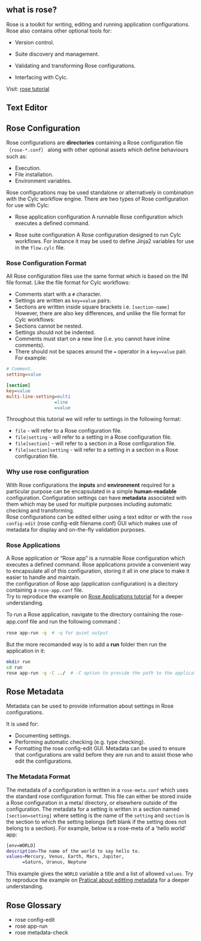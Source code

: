 ## what is rose?
Rose is a toolkit for writing, editing and running application configurations.
Rose also contains other optional tools for:

- Version control.

- Suite discovery and management.

- Validating and transforming Rose configurations.

- Interfacing with Cylc.  

Visit: [rose tutorial](https://metomi.github.io/rose/2019.01.8/html/tutorial/rose/index.html)

## Text Editor
## Rose Configuration
Rose configurations are **directories** containing a Rose configuration file （`rose-*.conf`） along with other optional assets which define behaviours such as:
- Execution.
- File installation.
- Environment variables.

Rose configurations may be used standalone or alternatively in combination with the Cylc workflow engine. There are two types of Rose configuration for use with Cylc:

- Rose application configuration
A runnable Rose configuration which executes a defined command.

- Rose suite configuration
A Rose configuration designed to run Cylc workflows. For instance it may be used to define Jinja2 variables for use in the `flow.cylc` file.

### Rose Configuration Format
All Rose configuration files use the same format which is based on the INI file format. Like the file format for Cylc workflows:
- Comments start with a `#` character.
- Settings are written as `key=value` pairs.
- Sections are written inside square brackets i.e. `[section-name]`    
However, there are also key differences, and unlike the file format for Cylc workflows:
- Sections cannot be nested.
- Settings should not be indented.
- Comments must start on a new line (i.e. you cannot have inline comments).
- There should not be spaces around the `=` operator in a `key=value` pair.
For example:
```INI
# Comment.
setting=value

[section]
key=value
multi-line-setting=multi
                  =line
                  =value
```
Throughout this tutorial we will refer to settings in the following format:
- `file` - will refer to a Rose configuration file.
- `file|setting` - will refer to a setting in a Rose configuration file.
- `file[section]` - will refer to a section in a Rose configuration file.
- `file[section]setting` - will refer to a setting in a section in a Rose configuration file.

### Why use rose configuration
With Rose configurations the **inputs** and **environment** required for a particular purpose can be encapsulated in a simple **human-readable** configuration.
Configuration settings can have **metadata** associated with them which may be used for multiple purposes including automatic checking and transforming.    
Rose configurations can be edited either using a text editor or with the `rose config-edit` (rose config-edit filename.conf) GUI which makes use of metadata for display and on-the-fly validation purposes.    

### Rose Applications
A Rose application or “Rose app” is a runnable Rose configuration which executes a defined command.
Rose applications provide a convenient way to encapsulate all of this configuration, storing it all in one place to make it easier to handle and maintain.    
the configuration of Rose app (application configuration) is a diectory containing a `rose-app.conf` file.     
Try to reproduce the example on [Rose Applications tutorial](https://metomi.github.io/rose/doc/html/tutorial/rose/applications.html) for a deeper understanding.    

To run a Rose application, navigate to the directory containing the rose-app.conf file and run the following command：
```bash
rose app-run -q  # -q for quiet output
```
But the more recomanded way is to add a **run** folder then run the application in it:
```bash
mkdir run
cd run
rose app-run -q -C ../  # -C option to provide the path to the application
```
## Rose Metadata
Metadata can be used to provide information about settings in Rose configurations.

It is used for:
- Documenting settings.
- Performing automatic checking (e.g. type checking).
- Formatting the rose config-edit GUI.
Metadata can be used to ensure that configurations are valid before they are run and to assist those who edit the configurations.
### The Metadata Format
The metadata of a configuration is written in a  `rose-meta.conf` which uses the standard rose configuration format. This file can either be stored inside a Rose configuration in a meta/ directory, or elsewhere outside of the configuration.
The metadata for a setting is written in a section named `[section=setting]` where setting is the name of the `setting` and `section` is the section to which the setting belongs (left blank if the setting does not belong to a section).
For example, below is a rose-meta of a 'hello world' app:
```bash
[env=WORLD]
description=The name of the world to say hello to.
values=Mercury, Venus, Earth, Mars, Jupiter,
      =Saturn, Uranus, Neptune
```
This example gives the `WORLD` variable a title and a list of allowed `values`.
Try to reproduce the example on [Pratical about editting metadata](https://metomi.github.io/rose/doc/html/tutorial/rose/metadata.html) for a deeper understanding.    

### 


## Rose Glossary
- rose config-edit
- rose app-run
- rose metadata-check








